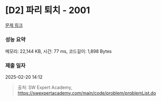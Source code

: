 # [D2] 파리 퇴치 - 2001 

[문제 링크](https://swexpertacademy.com/main/code/problem/problemDetail.do?contestProbId=AV5PzOCKAigDFAUq) 

### 성능 요약

메모리: 22,144 KB, 시간: 77 ms, 코드길이: 1,898 Bytes

### 제출 일자

2025-02-20 14:12



> 출처: SW Expert Academy, https://swexpertacademy.com/main/code/problem/problemList.do